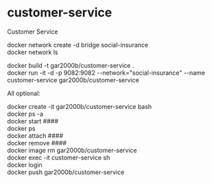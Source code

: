 # customer-service
Customer Service

docker network create -d bridge social-insurance  
docker network ls  

docker build -t gar2000b/customer-service .  
docker run -it -d -p 9082:9082 --network="social-insurance" --name customer-service gar2000b/customer-service  

All optional:

docker create -it gar2000b/customer-service bash  
docker ps -a  
docker start ####  
docker ps  
docker attach ####  
docker remove ####  
docker image rm gar2000b/customer-service  
docker exec -it customer-service sh  
docker login  
docker push gar2000b/customer-service  